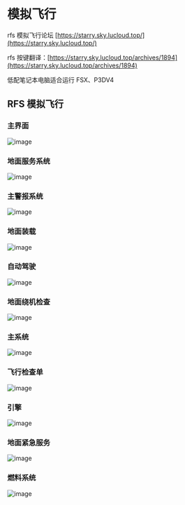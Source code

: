 # 模拟飞行

rfs 模拟飞行论坛 [https://starry.sky.lucloud.top/](https://starry.sky.lucloud.top/)

rfs 按键翻译：[https://starry.sky.lucloud.top/archives/1894](https://starry.sky.lucloud.top/archives/1894)

低配笔记本电脑适合运行 FSX、P3DV4

## RFS 模拟飞行

### 主界面

​![image](http://pan.whaleluo.top/api/raw/?path=/picstorage/blog/img/202306252215584.png)​

### 地面服务系统

​![image](http://pan.whaleluo.top/api/raw/?path=/picstorage/blog/img/202306252215586.png)​

### 主警报系统

​![image](http://pan.whaleluo.top/api/raw/?path=/picstorage/blog/img/202306252215587.png)​

### 地面装载

​![image](http://pan.whaleluo.top/api/raw/?path=/picstorage/blog/img/202306252215588.png)​

### 自动驾驶

​![image](http://pan.whaleluo.top/api/raw/?path=/picstorage/blog/img/202306252215589.png)​

### 地面绕机检查

​![image](http://pan.whaleluo.top/api/raw/?path=/picstorage/blog/img/202306252215590.png)​

### 主系统

​![image](http://pan.whaleluo.top/api/raw/?path=/picstorage/blog/img/202306252215591.png)​

### 飞行检查单

​![image](http://pan.whaleluo.top/api/raw/?path=/picstorage/blog/img/202306252215592.png) 

### 引擎

​![image](http://pan.whaleluo.top/api/raw/?path=/picstorage/blog/img/202306252215593.png)​

### 地面紧急服务

​![image](http://pan.whaleluo.top/api/raw/?path=/picstorage/blog/img/202306252215594.png)​

### 燃料系统

​![image](http://pan.whaleluo.top/api/raw/?path=/picstorage/blog/img/202306252215595.png)​

‍
